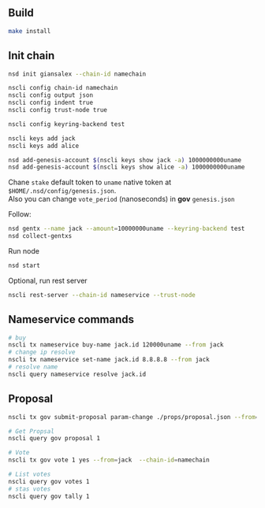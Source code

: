 ## Build

```bash
make install
```

## Init chain

```bash
nsd init giansalex --chain-id namechain

nscli config chain-id namechain
nscli config output json
nscli config indent true
nscli config trust-node true

nscli config keyring-backend test 

nscli keys add jack
nscli keys add alice

nsd add-genesis-account $(nscli keys show jack -a) 1000000000uname
nsd add-genesis-account $(nscli keys show alice -a) 1000000000uname
```

Chane `stake` default token to `uname` native token at `$HOME/.nsd/config/genesis.json`.     
Also you can change `vote_period` (nanoseconds) in **gov** `genesis.json`

Follow:

```bash
nsd gentx --name jack --amount=10000000uname --keyring-backend test
nsd collect-gentxs
```

Run node
```bash
nsd start
```

Optional, run rest server
```bash
nscli rest-server --chain-id nameservice --trust-node
```

## Nameservice commands

```bash
# buy
nscli tx nameservice buy-name jack.id 120000uname --from jack
# change ip resolve
nscli tx nameservice set-name jack.id 8.8.8.8 --from jack
# resolve name
nscli query nameservice resolve jack.id
```


## Proposal

```bash
nscli tx gov submit-proposal param-change ./props/proposal.json --from=jack  --chain-id=namechain

# Get Propsal
nscli query gov proposal 1

# Vote
nscli tx gov vote 1 yes --from=jack  --chain-id=namechain

# List votes
nscli query gov votes 1
# stas votes
nscli query gov tally 1
```